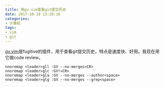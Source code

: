 ```yaml
---
title: 用gv.vim查看git提交历史
date: 2017-10-18 13:28:16
categories:
- 计算机
tags:
- vim
- git
---
```

[gv.vim](https://github.com/junegunn/gv.vim)是fugitive的插件，用于查看git提交历史，特点是速度快、好用。我现在用它做code review。

```vim
nnoremap <leader>gll :GV --no-merges<CR>
nnoremap <leader>glc :GV!<CR>
nnoremap <leader>gla :GV --no-merges --author<space>
nnoremap <leader>glg :GV --no-merges --grep<space>
```

